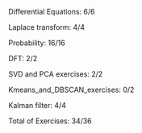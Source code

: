 
Differential Equations: 6/6

Laplace transform: 4/4

Probability: 16/16

DFT: 2/2

SVD and PCA exercises: 2/2

Kmeans_and_DBSCAN_exercises: 0/2

Kalman filter: 4/4

Total of Exercises: 34/36
